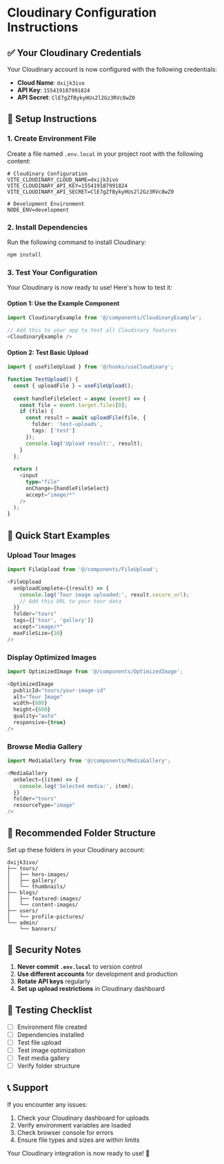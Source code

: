 # Cloudinary Configuration Instructions

## ✅ Your Cloudinary Credentials

Your Cloudinary account is now configured with the following credentials:

- **Cloud Name**: `dxijk3ivo`
- **API Key**: `155419187991824`
- **API Secret**: `ClE7gZfBykyHUs2l2Gz3RVc8wZ0`

## 🔧 Setup Instructions

### 1. Create Environment File

Create a file named `.env.local` in your project root with the following content:

```env
# Cloudinary Configuration
VITE_CLOUDINARY_CLOUD_NAME=dxijk3ivo
VITE_CLOUDINARY_API_KEY=155419187991824
VITE_CLOUDINARY_API_SECRET=ClE7gZfBykyHUs2l2Gz3RVc8wZ0

# Development Environment
NODE_ENV=development
```

### 2. Install Dependencies

Run the following command to install Cloudinary:

```bash
npm install
```

### 3. Test Your Configuration

Your Cloudinary is now ready to use! Here's how to test it:

#### Option 1: Use the Example Component
```typescript
import CloudinaryExample from '@/components/CloudinaryExample';

// Add this to your app to test all Cloudinary features
<CloudinaryExample />
```

#### Option 2: Test Basic Upload
```typescript
import { useFileUpload } from '@/hooks/useCloudinary';

function TestUpload() {
  const { uploadFile } = useFileUpload();
  
  const handleFileSelect = async (event) => {
    const file = event.target.files[0];
    if (file) {
      const result = await uploadFile(file, {
        folder: 'test-uploads',
        tags: ['test']
      });
      console.log('Upload result:', result);
    }
  };
  
  return (
    <input 
      type="file" 
      onChange={handleFileSelect}
      accept="image/*"
    />
  );
}
```

## 🚀 Quick Start Examples

### Upload Tour Images
```typescript
import FileUpload from '@/components/FileUpload';

<FileUpload
  onUploadComplete={(result) => {
    console.log('Tour image uploaded:', result.secure_url);
    // Add this URL to your tour data
  }}
  folder="tours"
  tags={['tour', 'gallery']}
  accept="image/*"
  maxFileSize={10}
/>
```

### Display Optimized Images
```typescript
import OptimizedImage from '@/components/OptimizedImage';

<OptimizedImage
  publicId="tours/your-image-id"
  alt="Tour Image"
  width={800}
  height={600}
  quality="auto"
  responsive={true}
/>
```

### Browse Media Gallery
```typescript
import MediaGallery from '@/components/MediaGallery';

<MediaGallery
  onSelect={(item) => {
    console.log('Selected media:', item);
  }}
  folder="tours"
  resourceType="image"
/>
```

## 📁 Recommended Folder Structure

Set up these folders in your Cloudinary account:

```
dxijk3ivo/
├── tours/
│   ├── hero-images/
│   ├── gallery/
│   └── thumbnails/
├── blogs/
│   ├── featured-images/
│   └── content-images/
├── users/
│   └── profile-pictures/
└── admin/
    └── banners/
```

## 🔐 Security Notes

1. **Never commit `.env.local`** to version control
2. **Use different accounts** for development and production
3. **Rotate API keys** regularly
4. **Set up upload restrictions** in Cloudinary dashboard

## 🧪 Testing Checklist

- [ ] Environment file created
- [ ] Dependencies installed
- [ ] Test file upload
- [ ] Test image optimization
- [ ] Test media gallery
- [ ] Verify folder structure

## 📞 Support

If you encounter any issues:

1. Check your Cloudinary dashboard for uploads
2. Verify environment variables are loaded
3. Check browser console for errors
4. Ensure file types and sizes are within limits

Your Cloudinary integration is now ready to use! 🎉

